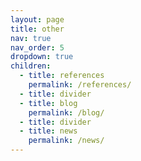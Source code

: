 ```yaml
---
layout: page
title: other
nav: true
nav_order: 5
dropdown: true
children:
  - title: references
    permalink: /references/
  - title: divider
  - title: blog
    permalink: /blog/
  - title: divider
  - title: news
    permalink: /news/
---
```

